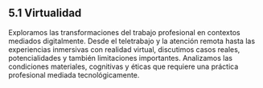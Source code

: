 ## 5.1 Virtualidad

Exploramos las transformaciones del trabajo profesional en contextos mediados digitalmente. Desde el teletrabajo y la atención remota hasta las experiencias inmersivas con realidad virtual, discutimos casos reales, potencialidades y también limitaciones importantes. Analizamos las condiciones materiales, cognitivas y éticas que requiere una práctica profesional mediada tecnológicamente.

